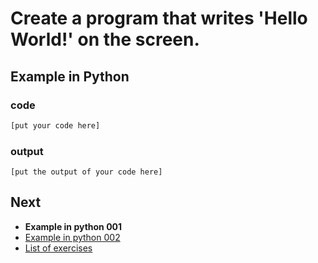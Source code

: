 # Create a program that writes 'Hello World!' on the screen.

## Example in Python

### code

``` python
[put your code here]
```

### output

```
[put the output of your code here]
```

## Next

- **Example in python 001**
- [Example in python 002](../../002/python)
- [List of exercises](../..)
